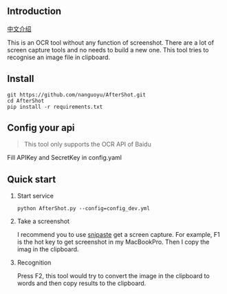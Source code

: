 ## Introduction

[中文介绍](./README_CN.md)

This is an OCR tool without any function of screenshot. There are
a lot of screen capture tools and no needs to build a new one. 
This tool tries to recognise an image file in clipboard.

## Install

``` 
git https://github.com/nanguoyu/AfterShot.git
cd AfterShot
pip install -r requirements.txt
```

## Config your api

> This tool only supports the OCR API of Baidu

Fill APIKey and SecretKey in  config.yaml 

## Quick start
 
1. Start service

    ``` 
    python AfterShot.py --config=config_dev.yml
    ``` 

2. Take a screenshot 
 
    I recommend you to use [snipaste](https://zh.snipaste.com/) get a screen capture. For example, F1 is the hot key to
    get screenshot in my MacBookPro. Then I copy the imag in the clipboard.
    
3. Recognition
    
    Press F2, this tool would try to convert the image in the clipboard to words and then copy results to the clipboard.
    
 